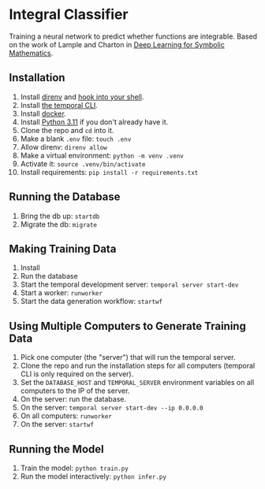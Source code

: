 # Integral Classifier

Training a neural network to predict whether functions are integrable. Based on the work of Lample and Charton in [Deep Learning for Symbolic Mathematics](https://arxiv.org/pdf/1912.01412).

## Installation

1. Install [direnv](https://direnv.net/) and [hook into your shell](https://direnv.net/docs/hook.html).
1. Install [the temporal CLI](https://learn.temporal.io/getting_started/python/dev_environment/#set-up-a-local-temporal-service-for-development-with-temporal-cli).
1. Install [docker](https://docs.docker.com/engine/install/).
1. Install [Python 3.11](https://www.python.org/downloads/) if you don't already have it.
1. Clone the repo and `cd` into it.
1. Make a blank `.env` file: `touch .env`
1. Allow direnv: `direnv allow`
1. Make a virtual environment: `python -m venv .venv`
1. Activate it: `source .venv/bin/activate`
1. Install requirements: `pip install -r requirements.txt`

## Running the Database
1. Bring the db up: `startdb`
1. Migrate the db: `migrate`

## Making Training Data

1. Install
1. Run the database
1. Start the temporal development server: `temporal server start-dev`
1. Start a worker: `runworker`
1. Start the data generation workflow: `startwf`

## Using Multiple Computers to Generate Training Data

1. Pick one computer (the "server") that will run the temporal server.
1. Clone the repo and run the installation steps for all computers (temporal CLI is only required on the server).
1. Set the `DATABASE_HOST` and `TEMPORAL_SERVER` environment variables on all computers to the IP of the server.
1. On the server: run the database.
1. On the server: `temporal server start-dev --ip 0.0.0.0`
1. On all computers: `runworker`
1. On the server: `startwf`

## Running the Model

1. Train the model: `python train.py`
1. Run the model interactively: `python infer.py`